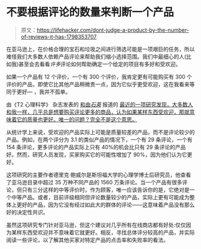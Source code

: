 # 不要根据评论的数量来判断一个产品

> 原文：<https://lifehacker.com/dont-judge-a-product-by-the-number-of-reviews-it-has-1798353707>

在亚马逊上，在价格合理的宝石和垃圾之间进行筛选可能是一项艰巨的任务，所以难怪我们大多数人依赖产品评论来帮助我们缩小选择范围。我们中最细心的人(比如我)甚至会去看看*许多*评论如何帮助确定一个给定的项目有多好和受欢迎。



如果一个产品有 12 个评价，一个有 300 个评价，我肯定更有可能购买有 300 个评价的产品，即使它比其他产品稍微贵一点，因为它似乎更受欢迎，这在我看来等同于更好— ，我并不孤单。

由《T2 心理科学》 杂志发表的 [和由*石英*](http://journals.sagepub.com/doi/full/10.1177/0956797617711291) 报道的 [最近的一项研究发现，大多数人和我一样，几乎总是想要购买评论更多的商品，认为如果某样东西受欢迎，那就意味着它的质量也更好。唯一的问题？完全不是这个意思。](https://qz.com/1059862/dont-base-your-amazon-purchases-on-the-number-of-reviews-a-product-has/) 

从统计学上来说，受欢迎的产品实际上可能是质量较差的产品，而不是评论较少的产品。例如，在两个评分为 3.1 的类似产品的情况下，一个有 29 条评论，一个有 154 条评论，更多评论的产品实际上只有 40%的机会比只有 29 条评论的产品好。然而，研究人员发现，买家购买它的可能性增加了 90%，因为他们认为它更好。

这项研究的主要作者德里克·鲍威尔是斯坦福大学的心理学博士后研究员，他查看了亚马逊目录中超过 35 万种不同产品的 1560 万条评论。当一个产品有很多评论，但只有三分这样的中等评价时，作为顾客，唯一应该告诉你的是，它绝对是一个中等产品。或者，目前评级相同但评论数量较少的产品，实际上更有可能成为整体上更好的产品，因为它没有经过如此大的群体的评论——这意味着产品没有那么好的决定性共识。

虽然这项研究专门针对亚马逊，但这个建议对几乎所有在线商店都有好处:仅仅因为某样东西受欢迎并不意味着它就更好。相反，寻找总体评分较高的产品，并实际阅读一些评论，以了解其他买家对特定产品的点击率和失败率的看法。